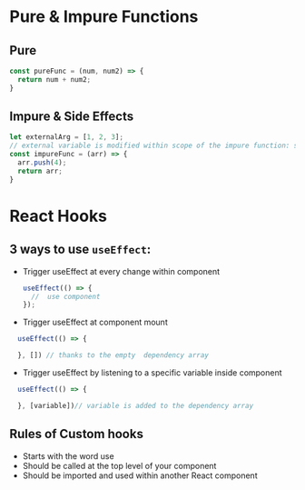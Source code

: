 # Pure & Impure Functions
## Pure
```Javascript
const pureFunc = (num, num2) => {
  return num + num2;
}
```

## Impure & Side Effects
```Javascript
let externalArg = [1, 2, 3];
// external variable is modified within scope of the impure function: side effect
const impureFunc = (arr) => {
  arr.push(4);
  return arr;
}
```

# React Hooks
## 3 ways to use `useEffect`:

  - Trigger useEffect at every change within component
    ```Javascript
    useEffect(() => {
      //  use component
    });
    ```
  - Trigger useEffect at component mount
  ```Javascript
    useEffect(() => {

    }, []) // thanks to the empty  dependency array
  ```

  - Trigger useEffect by listening to a specific variable inside component
  ```Javascript
    useEffect(() => {

    }, [variable])// variable is added to the dependency array
  ```

## Rules of Custom hooks
  - Starts with the word use
  - Should be called at the top level of your component
  - Should be imported and used within another React component
